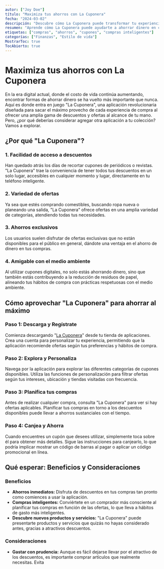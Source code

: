 ```yaml
---
autor: ["Joy Doe"]
título: "Maximiza tus ahorros con La Cuponera"
fecha: "2024-03-02"
descripción: "Descubre cómo La Cuponera puede transformar tu experiencia de compras al proporcionar un fácil acceso a una amplia gama de descuentos y ofertas."
resumen: "Aprende cómo La Cuponera puede ayudarte a ahorrar dinero en compras cotidianas a través de cupones digitales y ofertas exclusivas."
etiquetas: ["compras", "ahorros", "cupones", "compras inteligentes"]
categorías: ["Finanzas", "Estilo de vida"]
MostrarToc: true
TocAbierto: true
---
```


# Maximiza tus ahorros con La Cuponera

En la era digital actual, donde el costo de vida continúa aumentando, encontrar formas de ahorrar dinero se ha vuelto más importante que nunca. Aquí es donde entra en juego "La Cuponera", una aplicación revolucionaria diseñada para sacar el máximo provecho de cada experiencia de compra al ofrecer una amplia gama de descuentos y ofertas al alcance de tu mano. Pero, ¿por qué deberías considerar agregar otra aplicación a tu colección? Vamos a explorar.

## ¿Por qué "La Cuponera"?

### 1. Facilidad de acceso a descuentos
Han quedado atrás los días de recortar cupones de periódicos o revistas. "La Cuponera" trae la conveniencia de tener todos tus descuentos en un solo lugar, accesibles en cualquier momento y lugar, directamente en tu teléfono inteligente.

### 2. Variedad de ofertas
Ya sea que estés comprando comestibles, buscando ropa nueva o planeando una salida, "La Cuponera" ofrece ofertas en una amplia variedad de categorías, atendiendo todas tus necesidades.

### 3. Ahorros exclusivos
Los usuarios suelen disfrutar de ofertas exclusivas que no están disponibles para el público en general, dándote una ventaja en el ahorro de dinero en tus compras.

### 4. Amigable con el medio ambiente
Al utilizar cupones digitales, no solo estás ahorrando dinero, sino que también estás contribuyendo a la reducción de residuos de papel, alineando tus hábitos de compra con prácticas respetuosas con el medio ambiente.

## Cómo aprovechar "La Cuponera" para ahorrar al máximo

### Paso 1: Descarga y Regístrate
Comienza descargando "[La Cuponera](https://lacuponera.es/)" desde tu tienda de aplicaciones. Crea una cuenta para personalizar tu experiencia, permitiendo que la aplicación recomiende ofertas según tus preferencias y hábitos de compra.

### Paso 2: Explora y Personaliza
Navega por la aplicación para explorar las diferentes categorías de cupones disponibles. Utiliza las funciones de personalización para filtrar ofertas según tus intereses, ubicación y tiendas visitadas con frecuencia.

### Paso 3: Planifica tus compras
Antes de realizar cualquier compra, consulta "La Cuponera" para ver si hay ofertas aplicables. Planificar tus compras en torno a los descuentos disponibles puede llevar a ahorros sustanciales con el tiempo.

### Paso 4: Canjea y Ahorra
Cuando encuentres un cupón que desees utilizar, simplemente toca sobre él para obtener más detalles. Sigue las instrucciones para canjearlo, lo que podría implicar mostrar un código de barras al pagar o aplicar un código promocional en línea.

## Qué esperar: Beneficios y Consideraciones

### Beneficios

- **Ahorros inmediatos:** Disfruta de descuentos en tus compras tan pronto como comiences a usar la aplicación.
- **Compras inteligentes:** Conviértete en un comprador más consciente al planificar tus compras en función de las ofertas, lo que lleva a hábitos de gasto más inteligentes.
- **Descubre nuevos productos y servicios:** "La Cuponera" puede presentarte productos y servicios que quizás no hayas considerado antes, gracias a atractivos descuentos.

### Consideraciones

- **Gastar con prudencia:** Aunque es fácil dejarse llevar por el atractivo de los descuentos, es importante comprar artículos que realmente necesitas. Evita